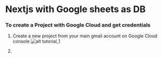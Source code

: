 # Nextjs with Google sheets as DB

### To create a Project with Google Cloud and get credentials

1. Create a new project from your main gmail account on Google Cloud console
	![alt tutorial_1](tutorial_1.jpg)

2. 